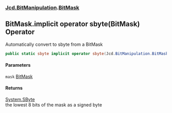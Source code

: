 ### [Jcd.BitManipulation](Jcd_BitManipulation.md 'Jcd.BitManipulation').[BitMask](Jcd_BitManipulation_BitMask.md 'Jcd.BitManipulation.BitMask')
## BitMask.implicit operator sbyte(BitMask) Operator
Automatically convert to sbyte from a BitMask  
```csharp
public static sbyte implicit operator sbyte(Jcd.BitManipulation.BitMask mask);
```
#### Parameters
<a name='Jcd_BitManipulation_BitMask_op_Implicitsbyte(Jcd_BitManipulation_BitMask)_mask'></a>
`mask` [BitMask](Jcd_BitManipulation_BitMask.md 'Jcd.BitManipulation.BitMask')  
  
#### Returns
[System.SByte](https://docs.microsoft.com/en-us/dotnet/api/System.SByte 'System.SByte')  
the lowest 8 bits of the mask as a signed byte

